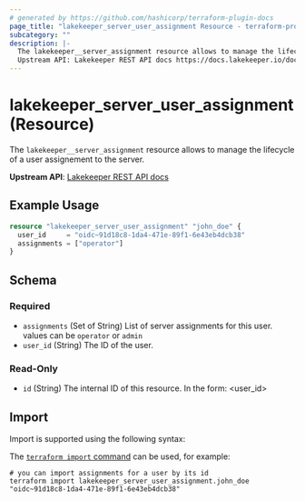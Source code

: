 ```yaml
---
# generated by https://github.com/hashicorp/terraform-plugin-docs
page_title: "lakekeeper_server_user_assignment Resource - terraform-provider-lakekeeper"
subcategory: ""
description: |-
  The lakekeeper__server_assignment resource allows to manage the lifecycle of a user assignement to the server.
  Upstream API: Lakekeeper REST API docs https://docs.lakekeeper.io/docs/nightly/api/management/#tag/permissions/operation/update_server_assignments
---
```


# lakekeeper_server_user_assignment (Resource)

The `lakekeeper__server_assignment` resource allows to manage the lifecycle of a user assignement to the server.

**Upstream API**: [Lakekeeper REST API docs](https://docs.lakekeeper.io/docs/nightly/api/management/#tag/permissions/operation/update_server_assignments)

## Example Usage

```terraform
resource "lakekeeper_server_user_assignment" "john_doe" {
  user_id     = "oidc~91d18c8-1da4-471e-89f1-6e43eb4dcb38"
  assignments = ["operator"]
}
```

<!-- schema generated by tfplugindocs -->
## Schema

### Required

- `assignments` (Set of String) List of server assignments for this user. values can be `operator` or `admin`
- `user_id` (String) The ID of the user.

### Read-Only

- `id` (String) The internal ID of this resource. In the form: <user_id>

## Import

Import is supported using the following syntax:

The [`terraform import` command](https://developer.hashicorp.com/terraform/cli/commands/import) can be used, for example:

```shell
# you can import assignments for a user by its id
terraform import lakekeeper_server_user_assignment.john_doe "oidc~91d18c8-1da4-471e-89f1-6e43eb4dcb38"
```
